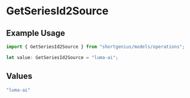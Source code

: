 # GetSeriesId2Source

## Example Usage

```typescript
import { GetSeriesId2Source } from "shortgenius/models/operations";

let value: GetSeriesId2Source = "luma-ai";
```

## Values

```typescript
"luma-ai"
```